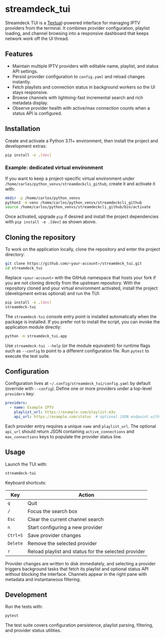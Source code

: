 # streamdeck_tui

Streamdeck TUI is a [Textual](https://textual.textualize.io/)-powered interface for managing IPTV providers from the terminal. It
combines provider configuration, playlist loading, and channel browsing into a responsive dashboard that keeps network work off
the UI thread.

## Features

- Maintain multiple IPTV providers with editable name, playlist, and status API settings.
- Persist provider configuration to `config.yaml` and reload changes instantly.
- Fetch playlists and connection status in background workers so the UI stays responsive.
- Browse channels with lightning-fast incremental search and rich metadata display.
- Observe provider health with active/max connection counts when a status API is configured.

## Installation

Create and activate a Python 3.11+ environment, then install the project and development extras:

```bash
pip install -e .[dev]
```

### Example: dedicated virtual environment

If you want to keep a project-specific virtual environment under `/home/carlos/python_venvs/streamdeckcli_github`, create it and
activate it with:

```bash
mkdir -p /home/carlos/python_venvs
python3 -m venv /home/carlos/python_venvs/streamdeckcli_github
source /home/carlos/python_venvs/streamdeckcli_github/bin/activate
```

Once activated, upgrade `pip` if desired and install the project dependencies with `pip install -e .[dev]` as shown above.

## Cloning the repository

To work on the application locally, clone the repository and enter the project directory:

```bash
git clone https://github.com/<your-account>/streamdeck_tui.git
cd streamdeck_tui
```

Replace `<your-account>` with the GitHub namespace that hosts your fork if you are not cloning directly from the upstream
repository. With the repository cloned and your virtual environment activated, install the project (development extras optional)
and run the TUI:

```bash
pip install -e .[dev]
streamdeck-tui
```

The `streamdeck-tui` console entry point is installed automatically when the package is installed. If you prefer not to install
the script, you can invoke the application module directly:

```bash
python -m streamdeck_tui.app
```

Use `streamdeck-tui --help` (or the module equivalent) for runtime flags such as `--config` to point to a different configuration
file. Run `pytest` to execute the test suite.

## Configuration

Configuration lives at `~/.config/streamdeck_tui/config.yaml` by default (override with `--config`). Define one or more providers
under a top-level `providers` key:

```yaml
providers:
  - name: Example IPTV
    playlist_url: https://example.com/playlist.m3u
    api_url: https://example.com/status  # optional JSON endpoint with connection counts
```

Each provider entry requires a unique `name` and `playlist_url`. The optional `api_url` should return JSON containing
`active_connections` and `max_connections` keys to populate the provider status line.

## Usage

Launch the TUI with:

```bash
streamdeck-tui
```

Keyboard shortcuts:

| Key | Action |
| --- | --- |
| `q` | Quit |
| `/` | Focus the search box |
| `Esc` | Clear the current channel search |
| `n` | Start configuring a new provider |
| `Ctrl+S` | Save provider changes |
| `Delete` | Remove the selected provider |
| `r` | Reload playlist and status for the selected provider |

Provider changes are written to disk immediately, and selecting a provider triggers background tasks that fetch its playlist and
optional status API without blocking the interface. Channels appear in the right pane with metadata and instantaneous filtering.

## Development

Run the tests with:

```bash
pytest
```

The test suite covers configuration persistence, playlist parsing, filtering, and provider status utilities.
